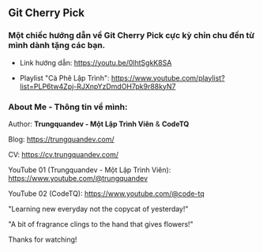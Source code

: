 ## Git Cherry Pick 
### Một chiếc hướng dẫn về Git Cherry Pick cực kỳ chỉn chu đến từ mình dành tặng các bạn.

- Link hướng dẫn: https://youtu.be/0lhtSgkK8SA

- Playlist "Cà Phê Lập Trình": https://www.youtube.com/playlist?list=PLP6tw4Zpj-RJXnpYzDmdOH7pk9r88kyN7

### About Me - Thông tin về mình:

Author: **Trungquandev - Một Lập Trình Viên** & **CodeTQ**

Blog: https://trungquandev.com/

CV: https://cv.trungquandev.com/

YouTube 01 (Trungquandev - Một Lập Trình Viên): https://www.youtube.com/@trungquandev

YouTube 02 (CodeTQ): https://www.youtube.com/@code-tq

"Learning new everyday not the copycat of yesterday!"

"A bit of fragrance clings to the hand that gives flowers!"

Thanks for watching!

